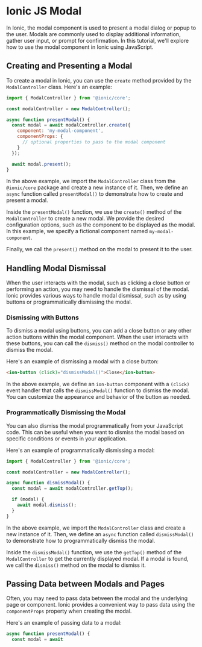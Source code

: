 # Ionic JS Modal

In Ionic, the modal component is used to present a modal dialog or popup to the user. Modals are commonly used to display additional information, gather user input, or prompt for confirmation. In this tutorial, we'll explore how to use the modal component in Ionic using JavaScript.

## Creating and Presenting a Modal

To create a modal in Ionic, you can use the `create` method provided by the `ModalController` class. Here's an example:

```javascript
import { ModalController } from '@ionic/core';

const modalController = new ModalController();

async function presentModal() {
  const modal = await modalController.create({
    component: 'my-modal-component',
    componentProps: {
      // optional properties to pass to the modal component
    }
  });

  await modal.present();
}
```

In the above example, we import the `ModalController` class from the `@ionic/core` package and create a new instance of it. Then, we define an `async` function called `presentModal()` to demonstrate how to create and present a modal.

Inside the `presentModal()` function, we use the `create()` method of the `ModalController` to create a new modal. We provide the desired configuration options, such as the component to be displayed as the modal. In this example, we specify a fictional component named `my-modal-component`.

Finally, we call the `present()` method on the modal to present it to the user.

## Handling Modal Dismissal

When the user interacts with the modal, such as clicking a close button or performing an action, you may need to handle the dismissal of the modal. Ionic provides various ways to handle modal dismissal, such as by using buttons or programmatically dismissing the modal.

### Dismissing with Buttons

To dismiss a modal using buttons, you can add a close button or any other action buttons within the modal component. When the user interacts with these buttons, you can call the `dismiss()` method on the modal controller to dismiss the modal.

Here's an example of dismissing a modal with a close button:

```html
<ion-button (click)="dismissModal()">Close</ion-button>
```

In the above example, we define an `ion-button` component with a `(click)` event handler that calls the `dismissModal()` function to dismiss the modal. You can customize the appearance and behavior of the button as needed.

### Programmatically Dismissing the Modal

You can also dismiss the modal programmatically from your JavaScript code. This can be useful when you want to dismiss the modal based on specific conditions or events in your application.

Here's an example of programmatically dismissing a modal:

```javascript
import { ModalController } from '@ionic/core';

const modalController = new ModalController();

async function dismissModal() {
  const modal = await modalController.getTop();

  if (modal) {
    await modal.dismiss();
  }
}
```

In the above example, we import the `ModalController` class and create a new instance of it. Then, we define an `async` function called `dismissModal()` to demonstrate how to programmatically dismiss the modal.

Inside the `dismissModal()` function, we use the `getTop()` method of the `ModalController` to get the currently displayed modal. If a modal is found, we call the `dismiss()` method on the modal to dismiss it.

## Passing Data between Modals and Pages

Often, you may need to pass data between the modal and the underlying page or component. Ionic provides a convenient way to pass data using the `componentProps` property when creating the modal.

Here's an example of passing data to a modal:

```javascript
async function presentModal() {
  const modal = await
